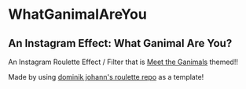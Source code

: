 # WhatGanimalAreYou
## An Instagram Effect: What Ganimal Are You?


An Instagram Roulette Effect / Filter that is [Meet the Ganimals](https://ganimals.media.mit.edu/discover_em) themed!!


Made by using [dominik johann's roulette repo](https://github.com/sno/whatareyou-filter) as a template!
